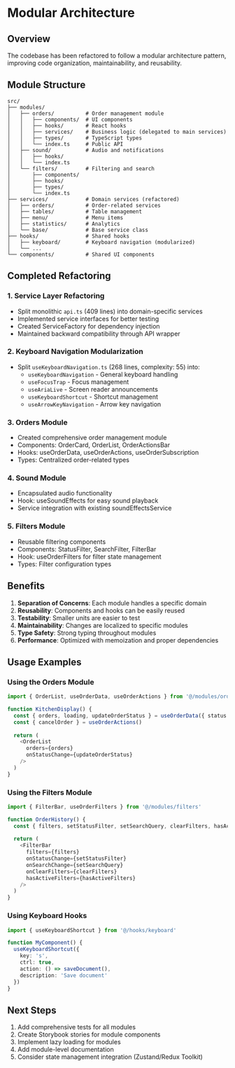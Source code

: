 # Modular Architecture

## Overview

The codebase has been refactored to follow a modular architecture pattern, improving code organization, maintainability, and reusability.

## Module Structure

```
src/
├── modules/
│   ├── orders/          # Order management module
│   │   ├── components/  # UI components
│   │   ├── hooks/       # React hooks
│   │   ├── services/    # Business logic (delegated to main services)
│   │   ├── types/       # TypeScript types
│   │   └── index.ts     # Public API
│   ├── sound/           # Audio and notifications
│   │   ├── hooks/
│   │   └── index.ts
│   └── filters/         # Filtering and search
│       ├── components/
│       ├── hooks/
│       ├── types/
│       └── index.ts
├── services/            # Domain services (refactored)
│   ├── orders/          # Order-related services
│   ├── tables/          # Table management
│   ├── menu/            # Menu items
│   ├── statistics/      # Analytics
│   └── base/            # Base service class
├── hooks/               # Shared hooks
│   ├── keyboard/        # Keyboard navigation (modularized)
│   └── ...
└── components/          # Shared UI components
```

## Completed Refactoring

### 1. Service Layer Refactoring
- Split monolithic `api.ts` (409 lines) into domain-specific services
- Implemented service interfaces for better testing
- Created ServiceFactory for dependency injection
- Maintained backward compatibility through API wrapper

### 2. Keyboard Navigation Modularization
- Split `useKeyboardNavigation.ts` (268 lines, complexity: 55) into:
  - `useKeyboardNavigation` - General keyboard handling
  - `useFocusTrap` - Focus management
  - `useAriaLive` - Screen reader announcements
  - `useKeyboardShortcut` - Shortcut management
  - `useArrowKeyNavigation` - Arrow key navigation

### 3. Orders Module
- Created comprehensive order management module
- Components: OrderCard, OrderList, OrderActionsBar
- Hooks: useOrderData, useOrderActions, useOrderSubscription
- Types: Centralized order-related types

### 4. Sound Module
- Encapsulated audio functionality
- Hook: useSoundEffects for easy sound playback
- Service integration with existing soundEffectsService

### 5. Filters Module
- Reusable filtering components
- Components: StatusFilter, SearchFilter, FilterBar
- Hook: useOrderFilters for filter state management
- Types: Filter configuration types

## Benefits

1. **Separation of Concerns**: Each module handles a specific domain
2. **Reusability**: Components and hooks can be easily reused
3. **Testability**: Smaller units are easier to test
4. **Maintainability**: Changes are localized to specific modules
5. **Type Safety**: Strong typing throughout modules
6. **Performance**: Optimized with memoization and proper dependencies

## Usage Examples

### Using the Orders Module

```typescript
import { OrderList, useOrderData, useOrderActions } from '@/modules/orders'

function KitchenDisplay() {
  const { orders, loading, updateOrderStatus } = useOrderData({ status: 'new' })
  const { cancelOrder } = useOrderActions()
  
  return (
    <OrderList
      orders={orders}
      onStatusChange={updateOrderStatus}
    />
  )
}
```

### Using the Filters Module

```typescript
import { FilterBar, useOrderFilters } from '@/modules/filters'

function OrderHistory() {
  const { filters, setStatusFilter, setSearchQuery, clearFilters, hasActiveFilters } = useOrderFilters()
  
  return (
    <FilterBar
      filters={filters}
      onStatusChange={setStatusFilter}
      onSearchChange={setSearchQuery}
      onClearFilters={clearFilters}
      hasActiveFilters={hasActiveFilters}
    />
  )
}
```

### Using Keyboard Hooks

```typescript
import { useKeyboardShortcut } from '@/hooks/keyboard'

function MyComponent() {
  useKeyboardShortcut({
    key: 's',
    ctrl: true,
    action: () => saveDocument(),
    description: 'Save document'
  })
}
```

## Next Steps

1. Add comprehensive tests for all modules
2. Create Storybook stories for module components
3. Implement lazy loading for modules
4. Add module-level documentation
5. Consider state management integration (Zustand/Redux Toolkit)